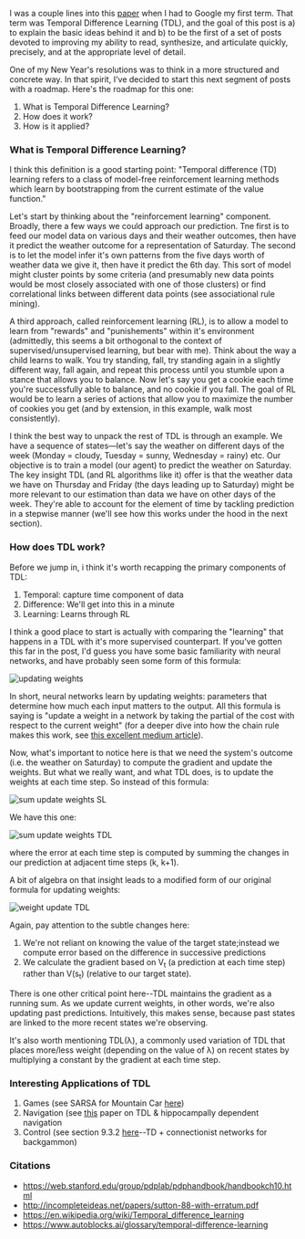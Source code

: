 I was a couple lines into this [paper](https://arxiv.org/pdf/2106.01345.pdf) when I had to Google my first term. That term was Temporal Difference Learning (TDL), and the goal of this post is a) to explain the basic ideas behind it and b) to be the first of a set of posts devoted to improving my ability to read, synthesize, and articulate quickly, precisely, and at the appropriate level of detail.

One of my New Year's resolutions was to think in a more structured and concrete way. In that spirit, I've decided to start this next segment of posts with a roadmap. Here's the roadmap for this one:
1. What is Temporal Difference Learning?
2. How does it work?
3. How is it applied?

### What is Temporal Difference Learning?
I think this definition is a good starting point: "Temporal difference (TD) learning refers to a class of model-free reinforcement learning methods which learn by bootstrapping from the current estimate of the value function."

Let's start by thinking about the "reinforcement learning" component. Broadly, there a few ways we could approach our prediction. Tne first is to feed our model data on various days and their weather outcomes, then have it predict the weather outcome for a representation of Saturday. The second is to let the model infer it's own patterns from the five days worth of weather data we give it, then have it predict the 6th day. This sort of model might cluster points by some criteria (and presumably new data points would be most closely associated with one of those clusters) or find correlational links between different data points (see associational rule mining).

A third approach, called reinforcement learning (RL), is to allow a model to learn from "rewards" and "punishements" within it's environment (admittedly, this seems a bit orthogonal to the context of supervised/unsupervised learning, but bear with me). Think about the way a child learns to walk. You try standing, fall, try standing again in a slightly different way, fall again, and repeat this process until you stumble upon a stance that allows you to balance. Now let's say you get a cookie each time you're successfully able to balance, and no cookie if you fall. The goal of RL would be to learn a series of actions that allow you to maximize the number of cookies you get (and by extension, in this example, walk most consistently).

I think the best way to unpack the rest of TDL is through an example. We have a sequence of states—let's say the weather on different days of the week (Monday = cloudy, Tuesday = sunny, Wednesday = rainy) etc. Our objective is to train a model (our agent) to predict the weather on Saturday. The key insight TDL (and RL algorithms like it) offer is that the weather data we have on Thursday and Friday (the days leading up to Saturday) might be more relevant to our estimation than data we have on other days of the week. They're able to account for the element of time by tackling prediction in a stepwise manner (we'll see how this works under the hood in the next section).

### How does TDL work?
Before we jump in, i think it's worth recapping the primary components of TDL:
1. Temporal: capture time component of data
2. Difference: We'll get into this in a minute
3. Learning: Learns through RL

I think a good place to start is actually with comparing the "learning" that happens in a TDL with it's more supervised counterpart. If you've gotten this far in the post, I'd guess you have some basic familiarity with neural networks, and have probably seen some form of this formula:

![updating weights](https://miro.medium.com/v2/resize:fit:566/1*2wULsk4M4HG12bZ5cB-bPA.png)

In short, neural networks learn by updating weights: parameters that determine how much each input matters to the output. All this formula is saying is "update a weight in a network by taking the partial of the cost with respect to the current weight" (for a deeper dive into how the chain rule makes this work, see [this excellent medium article](https://towardsdatascience.com/neural-networks-backpropagation-by-dr-lihi-gur-arie-27be67d8fdce)).

Now, what's important to notice here is that we need the system's outcome (i.e. the weather on Saturday) to compute the gradient and update the weights. But what we really want, and what TDL does, is to update the weights at each time step. So instead of this formula:

![sum update weights SL](https://web.stanford.edu/group/pdplab/pdphandbook/handbook110x.png)

We have this one:

![sum update weights TDL](https://web.stanford.edu/group/pdplab/pdphandbook/handbook111x.png)

where the error at each time step is computed by summing the changes in our prediction at adjacent time steps (k, k+1).

A bit of algebra on that insight leads to a modified form of our original formula for updating weights:

![weight update TDL](https://web.stanford.edu/group/pdplab/pdphandbook/handbook115x.png)

Again, pay attention to the subtle changes here:
1. We're not reliant on knowing the value of the target state;instead we compute error based on the difference in successive predictions
2. We calculate the gradient based on V<sub>t</sub> (a prediction at each time step) rather than V(s<sub>t</sub>) (relative to our target state).

There is one other critical point here--TDL maintains the gradient as a running sum. As we update current weights, in other words, we're also updating past predictions. Intuitively, this makes sense, because past states are linked to the more recent states we're observing.

It's also worth mentioning TDL(λ), a commonly used variation of TDL that places more/less weight (depending on the value of λ) on recent states by multiplying a constant by the gradient at each time step.

### Interesting Applications of TDL
1. Games (see SARSA for Mountain Car [here](https://ha-nguyen-39691.medium.com/playing-mountain-car-with-q-learning-and-sarsa-4e7327f9e35c))
2. Navigation (see [this](https://pubmed.ncbi.nlm.nih.gov/10706212/) paper on TDL & hippocampally dependent navigation
3. Control (see section 9.3.2 [here](https://web.stanford.edu/group/pdplab/pdphandbook/handbookch10.html#x26-1370009.3.2)--TD + connectionist networks for backgammon)


### Citations
 - https://web.stanford.edu/group/pdplab/pdphandbook/handbookch10.html
 - http://incompleteideas.net/papers/sutton-88-with-erratum.pdf
 - https://en.wikipedia.org/wiki/Temporal_difference_learning
 - https://www.autoblocks.ai/glossary/temporal-difference-learning